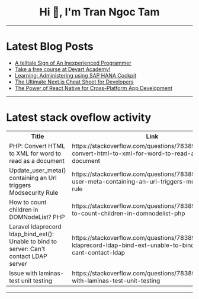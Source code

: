 <h1 align="center">Hi 👋, I'm Tran Ngoc Tam</h1>

---

# Latest Blog Posts 
<!-- BLOG-POST-LIST:START -->
- [A telltale Sign of An Inexperienced Programmer](https://dev.to/annoh_karlgusta/a-telltale-sign-of-an-inexperienced-programmer-1a0k)
- [Take a free course at Devart Academy!](https://dev.to/devartteam/take-a-free-course-at-devart-academy-37hn)
- [Learning: Administering using SAP HANA Cockpit](https://dev.to/dentrodailha96/learning-administering-using-sap-hana-cockpit-3id6)
- [The Ultimate Next.js Cheat Sheet for Developers](https://dev.to/dipakahirav/the-ultimate-nextjs-cheat-sheet-for-developers-10ml)
- [The Power of React Native for Cross-Platform App Development](https://dev.to/anhpvbhsoft/the-power-of-react-native-for-cross-platform-app-development-3fil)
<!-- BLOG-POST-LIST:END -->

---

# Latest stack oveflow activity
<table>
  <tr><th>Title</th><th>Link</th></tr>
  <!-- STACKOVERFLOW:START --><tr><td>PHP: Convert HTML to XML for word to read as a document</td><td>https://stackoverflow.com/questions/78389990/php-convert-html-to-xml-for-word-to-read-as-a-document</td></tr><tr><td>Update_user_meta&lpar;&rpar; containing an Url triggers Modsecurity Rule</td><td>https://stackoverflow.com/questions/78389890/update-user-meta-containing-an-url-triggers-modsecurity-rule</td></tr><tr><td>How to count children in DOMNodeList? PHP</td><td>https://stackoverflow.com/questions/78389795/how-to-count-children-in-domnodelist-php</td></tr><tr><td>Laravel ldaprecord ldap_bind_ext&lpar;&rpar;: Unable to bind to server: Can&#39;t contact LDAP server</td><td>https://stackoverflow.com/questions/78389785/laravel-ldaprecord-ldap-bind-ext-unable-to-bind-to-server-cant-contact-ldap</td></tr><tr><td>Issue with laminas-test unit testing</td><td>https://stackoverflow.com/questions/78389769/issue-with-laminas-test-unit-testing</td></tr><!-- STACKOVERFLOW:END -->
</table>

---


